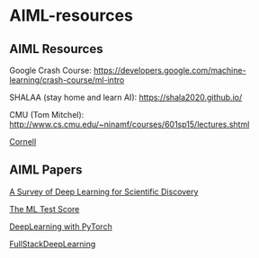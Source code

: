 # AIML-resources
## AIML Resources

Google Crash Course: https://developers.google.com/machine-learning/crash-course/ml-intro

SHALAA (stay home and learn AI): https://shala2020.github.io/

CMU (Tom Mitchel): http://www.cs.cmu.edu/~ninamf/courses/601sp15/lectures.shtml

[Cornell](https://www.cs.cornell.edu/courses/cs4780/2018fa/lectures/)


## AIML Papers
[A Survey of Deep Learning for Scientific Discovery](https://arxiv.org/abs/2003.11755)

[The ML Test Score](https://static.googleusercontent.com/media/research.google.com/en//pubs/archive/aad9f93b86b7addfea4c419b9100c6cdd26cacea.pdf)

[DeepLearning with PyTorch](https://pytorch.org/assets/deep-learning/Deep-Learning-with-PyTorch.pdf)  

[FullStackDeepLearning](https://course.fullstackdeeplearning.com/)

